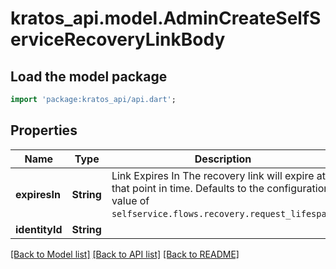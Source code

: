 # kratos_api.model.AdminCreateSelfServiceRecoveryLinkBody

## Load the model package
```dart
import 'package:kratos_api/api.dart';
```

## Properties
Name | Type | Description | Notes
------------ | ------------- | ------------- | -------------
**expiresIn** | **String** | Link Expires In  The recovery link will expire at that point in time. Defaults to the configuration value of `selfservice.flows.recovery.request_lifespan`. | [optional] 
**identityId** | **String** |  | 

[[Back to Model list]](../README.md#documentation-for-models) [[Back to API list]](../README.md#documentation-for-api-endpoints) [[Back to README]](../README.md)


